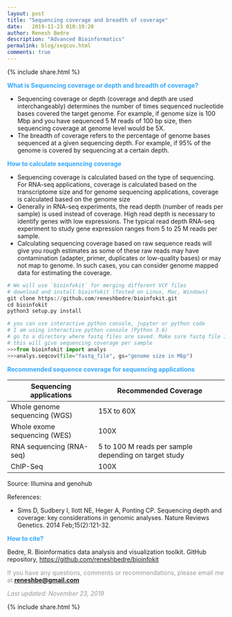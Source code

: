 ```yaml
---
layout: post
title: "Sequencing coverage and breadth of coverage"
date:   2019-11-23 010:19:20
author: Renesh Bedre
description: "Advanced Bioinformatics"
permalink: blog/seqcov.html
comments: true
---
```


<p>
{% include  share.html %}
</p>

**<span style="color:#33a8ff">What is Sequencing coverage or depth and breadth of coverage?</span>**
- Sequencing coverage or depth (coverage and depth are used interchangeably) 
  determines the number of times sequenced nucleotide bases covered the target genome. 
  For example, if genome size is 100 Mbp and you have sequenced 5 M 
  reads of 100 bp size, then sequencing coverage at genome level would be 5X.
- The breadth of coverage refers to the percentage of genome bases 
  sequenced at a given sequencing depth. For example, if 95% of the 
  genome is covered by sequencing at a certain depth.

**<span style="color:#33a8ff">How to calculate sequencing coverage </span>** 
- Sequencing coverage is calculated based on the type of sequencing. For RNA-seq applications, coverage is
  calculated based on the transcriptome size and for genome sequencing applications, coverage is
  calculated based on the genome size
- Generally in RNA-seq experiments, the read depth (number of reads per sample) is used instead of coverage.
  High read depth is necessary to identify genes with low expressions. The typical read depth RNA-seq 
  experiment to study gene expression ranges from 5 to 25 M reads per sample. 
- Calculating sequencing coverage based on raw sequence reads will give you rough estimates as some of these raw reads may
  have contamination (adapter, primer, duplicates or low-quality bases) or may not map to genome. In such cases, you can consider 
  genome mapped data for estimating the coverage. 

```python
# We will use `bioinfokit` for merging different VCF files
# download and install bioinfokit (Tested on Linux, Mac, Windows) 
git clone https://github.com/reneshbedre/bioinfokit.git
cd bioinfokit
python3 setup.py install
```

```python
# you can use interactive python console, jupyter or python code
# I am using interactive python console (Python 3.6)
# go to a directory where fastq files are saved. Make sure fastq file is uncompressed.
# this will give sequencing coverage per sample
>>>from bioinfokit import analys
>>>analys.seqcov(file="fastq_file", gs="genome size in Mbp")
```

**<span style="color:#33a8ff">Recommended sequence coverage for sequencing applications</span>**

| Sequencing applications  | Recommended Coverage  |
|----|----|
| Whole genome sequencing (WGS) | 15X to 60X |
| Whole exome sequencing (WES) | 100X |
| RNA sequencing (RNA-seq) | 5 to 100 M reads per sample depending on target study |
| ChIP-Seq | 100X |

Source: Illumina and genohub

References:
- Sims D, Sudbery I, Ilott NE, Heger A, Ponting CP. Sequencing depth and 
  coverage: key considerations in genomic analyses. Nature Reviews Genetics. 2014 Feb;15(2):121-32. 


**<span style="color:#33a8ff">How to cite?</span>**

Bedre, R. Bioinformatics data analysis and visualization toolkit. GitHub repository, <a href="https://github.com/reneshbedre/bioinfokit">https://github.com/reneshbedre/bioinfokit</a>


<span style="color:#9e9696">If you have any questions, comments or recommendations, please email me at 
<b>reneshbe@gmail.com</b></span>

<span style="color:#9e9696"><i> Last updated: November 23, 2019</i> </span>

<p>
{% include  share.html %}
</p>